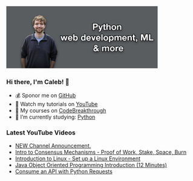 <img src="github-cover-photo-my-face.jpg" width="400px" />

### Hi there, I'm Caleb! 🍛

- 💰 Sponor me on [GitHub](https://github.com/sponsors/CalebCurry)
- 🎥 Watch my tutorials on [YouTube](https://www.youtube.com/calebthevideomaker2)
- 📗 My courses on [CodeBreakthrough](https://www.codebreakthrough.com)
- 🤔 I’m currently studying: [Python](https://www.youtube.com/watch?v=s3IvdkCq2_c&t=4254s)

### Latest YouTube Videos
<!-- YOUTUBE:START -->
- [NEW Channel Announcement.](https://www.youtube.com/watch?v=1zSfCG6cnM4)
- [Intro to Consensus Mechanisms - Proof of Work, Stake, Space, Burn](https://www.youtube.com/watch?v=eMUgEx1G9Dw)
- [Introduction to Linux - Set up a Linux Environment](https://www.youtube.com/watch?v=WjRuZvF0Szg)
- [Java Object Oriented Programming Introduction (12 Minutes)](https://www.youtube.com/watch?v=luggwIg0w2c)
- [Consume an API with Python Requests](https://www.youtube.com/watch?v=D2APJrBwZBQ)
<!-- YOUTUBE:END -->
